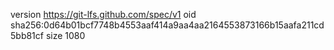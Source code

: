 version https://git-lfs.github.com/spec/v1
oid sha256:0d64b01bcf7748b4553aaf414a9aa4aa2164553873166b15aafa211cd5bb81cf
size 1080
